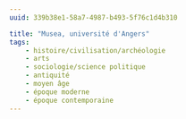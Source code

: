 ```yaml
---
uuid: 339b38e1-58a7-4987-b493-5f76c1d4b310

title: "Musea, université d'Angers"
tags:
    - histoire/civilisation/archéologie
    - arts
    - sociologie/science politique
    - antiquité
    - moyen âge
    - époque moderne
    - époque contemporaine
---
```

